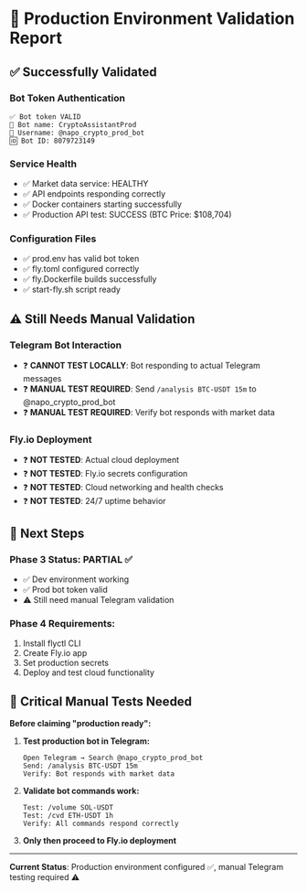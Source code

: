# 🧪 Production Environment Validation Report

## ✅ Successfully Validated

### Bot Token Authentication
```
✅ Bot token VALID
🤖 Bot name: CryptoAssistantProd
👤 Username: @napo_crypto_prod_bot
🆔 Bot ID: 8079723149
```

### Service Health
- ✅ Market data service: HEALTHY
- ✅ API endpoints responding correctly
- ✅ Docker containers starting successfully
- ✅ Production API test: SUCCESS (BTC Price: $108,704)

### Configuration Files
- ✅ prod.env has valid bot token
- ✅ fly.toml configured correctly
- ✅ fly.Dockerfile builds successfully
- ✅ start-fly.sh script ready

## ⚠️ Still Needs Manual Validation

### Telegram Bot Interaction
- ❓ **CANNOT TEST LOCALLY**: Bot responding to actual Telegram messages
- ❓ **MANUAL TEST REQUIRED**: Send `/analysis BTC-USDT 15m` to @napo_crypto_prod_bot
- ❓ **MANUAL TEST REQUIRED**: Verify bot responds with market data

### Fly.io Deployment
- ❓ **NOT TESTED**: Actual cloud deployment
- ❓ **NOT TESTED**: Fly.io secrets configuration
- ❓ **NOT TESTED**: Cloud networking and health checks
- ❓ **NOT TESTED**: 24/7 uptime behavior

## 🎯 Next Steps

### Phase 3 Status: PARTIAL ✅
- ✅ Dev environment working
- ✅ Prod bot token valid  
- ⚠️ Still need manual Telegram validation

### Phase 4 Requirements:
1. Install flyctl CLI
2. Create Fly.io app  
3. Set production secrets
4. Deploy and test cloud functionality

## 🚨 Critical Manual Tests Needed

**Before claiming "production ready":**

1. **Test production bot in Telegram:**
   ```
   Open Telegram → Search @napo_crypto_prod_bot
   Send: /analysis BTC-USDT 15m
   Verify: Bot responds with market data
   ```

2. **Validate bot commands work:**
   ```
   Test: /volume SOL-USDT
   Test: /cvd ETH-USDT 1h  
   Verify: All commands respond correctly
   ```

3. **Only then proceed to Fly.io deployment**

---
**Current Status**: Production environment configured ✅, manual Telegram testing required ⚠️